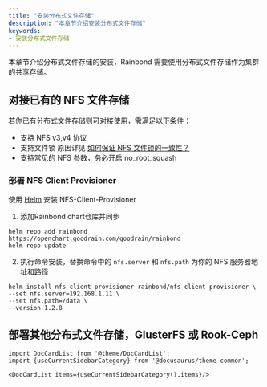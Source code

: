 ```yaml
---
title: "安装分布式文件存储"
description: "本章节介绍安装分布式文件存储"
keywords:
- 安装分布式文件存储
---
```


本章节介绍分布式文件存储的安装，Rainbond 需要使用分布式文件存储作为集群的共享存储。

## 对接已有的 NFS 文件存储

若你已有分布式文件存储则可对接使用，需满足以下条件：

* 支持 NFS v3,v4 协议
* 支持文件锁 原因详见 [如何保证 NFS 文件锁的一致性？](https://www.infoq.cn/article/UKKgaMSuBywDVWwCrbrN)
* 支持常见的 NFS 参数，务必开启 no_root_squash

### 部署 NFS Client Provisioner 

使用 [Helm](ops-guide/tools/#helm-cli) 安装 NFS-Client-Provisioner

1. 添加Rainbond chart仓库并同步

```shell
helm repo add rainbond https://openchart.goodrain.com/goodrain/rainbond
helm repo update
```

2. 执行命令安装，替换命令中的 `nfs.server` 和 `nfs.path` 为你的 NFS 服务器地址和路径

```shell 
helm install nfs-client-provisioner rainbond/nfs-client-provisioner \
--set nfs.server=192.168.1.11 \
--set nfs.path=/data \
--version 1.2.8
```

## 部署其他分布式文件存储，GlusterFS 或 Rook-Ceph

```mdx-code-block
import DocCardList from '@theme/DocCardList';
import {useCurrentSidebarCategory} from '@docusaurus/theme-common';

<DocCardList items={useCurrentSidebarCategory().items}/>
```